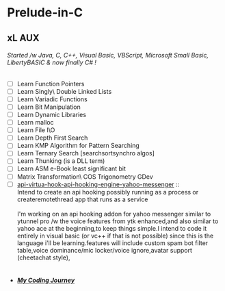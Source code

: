 # Prelude-in-C

## xL AUX<br />

###### Started /w Java, C, C++, Visual Basic, VBScript, Microsoft Small Basic, LibertyBASIC & now finally C# !<br />
- [ ] Learn Function Pointers<br />
- [ ] Learn Singly\ Double Linked Lists
- [ ] Learn Variadic Functions
- [ ] Learn Bit Manipulation
- [ ] Learn Dynamic Libraries
- [ ] Learn malloc
- [ ] Learn File I\O
- [ ] Learn Depth First Search
- [ ] Learn KMP Algorithm for Pattern Searching
- [ ] Learn Ternary Search [searchsortsynchro algos]
- [ ] Learn Thunking (is a DLL term)
- [ ] Learn ASM e-Book least significant bit
- [ ] Matrix Transformation\ COS Trigonometry GDev
- [ ] [api-virtua-hook-api-hooking-engine-yahoo-messenger](https://code.google.com/archive/p/api-virtua-hook-api-hooking-engine-yahoo-messenger/) :: <br />
        Intend to create an api hooking possibly running as a process or createremotethread app that runs as a service<br /><br />
                I'm working on an api hooking addon for yahoo messenger similar to ytunnel pro /w the voice features from ytk enhanced,and also similar to yahoo ace at the beginning,to keep things simple.I intend to code it entirely in visual basic (or vc++ if that is not possible) since this is the language i'll be learning.features will include custom spam bot filter table,voice dominance/mic locker/voice ignore,avatar support (cheetachat style),<br /><br />

* ##### [My Coding Journey](https://anotepad.com/note/read/gfsrgerg)

